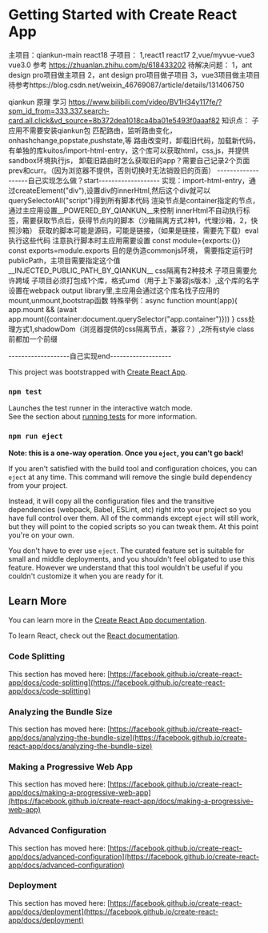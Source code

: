 # Getting Started with Create React App
主项目：qiankun-main  react18
子项目：
  1,react1 react17
  2,vue/myvue-vue3 vue3.0 参考 https://zhuanlan.zhihu.com/p/618433202
待解决问题：
1，ant design pro项目做主项目
2，ant design pro项目做子项目
3，vue3项目做主项目 待参考https://blog.csdn.net/weixin_46769087/article/details/131406750

qiankun 原理
学习 https://www.bilibili.com/video/BV1H34y117fe/?spm_id_from=333.337.search-card.all.click&vd_source=8b372dea1018ca4ba01e5493f0aaaf82
知识点：
子应用不需要安装qiankun包
匹配路由，监听路由变化，onhashchange,popstate,pushstate,等
路由改变时，卸载旧代码，加载新代码，有单独的库kuitos/import-html-entry，这个库可以获取html，css,js，并提供sandbox环境执行js，
卸载旧路由时怎么获取旧的app？需要自己记录2个页面prev和curr。（因为浏览器不提供，否则切换时无法销毁旧的页面）
-------------------自己实现怎么做？start-------------------
实现：import-html-entry，通过createElement("div"),设置div的innerHtml,然后这个div就可以querySelectorAll("script")得到所有脚本代码
渲染节点是container指定的节点，通过主应用设置__POWERED_BY_QIANKUN__来控制
innerHtml不自动执行<javascript>标签，需要获取节点后，获得节点内的脚本（沙箱隔离方式2种1，代理沙箱，2，快照沙箱）
获取的脚本可能是源码，可能是链接，（如果是链接，需要先下载）eval执行这些代码
注意执行脚本时主应用需要设置
const module={exports:{}}
const exports=module.exports
目的是伪造commonjs环境，
需要指定运行时publicPath，主项目需要指定这个值__INJECTED_PUBLIC_PATH_BY_QIANKUN__
css隔离有2种技术
子项目需要允许跨域
子项目必须打包成1个库，格式umd（用于上下兼容js版本）,这个库的名字设置在webpack output library里,主应用会通过这个库名找子应用的mount,unmount,bootstrap函数
特殊举例：async function mount(app){
  app.mount && (await app.mount({container:document.querySelector("app.container")}))
}
css处理方式1,shadowDom（浏览器提供的css隔离节点，兼容？）,2所有style class前都加一个前缀

-------------------自己实现end-------------------


This project was bootstrapped with [Create React App](https://github.com/facebook/create-react-app).

### `npm test`

Launches the test runner in the interactive watch mode.\
See the section about [running tests](https://facebook.github.io/create-react-app/docs/running-tests) for more information.

### `npm run eject`

**Note: this is a one-way operation. Once you `eject`, you can't go back!**

If you aren't satisfied with the build tool and configuration choices, you can `eject` at any time. This command will remove the single build dependency from your project.

Instead, it will copy all the configuration files and the transitive dependencies (webpack, Babel, ESLint, etc) right into your project so you have full control over them. All of the commands except `eject` will still work, but they will point to the copied scripts so you can tweak them. At this point you're on your own.

You don't have to ever use `eject`. The curated feature set is suitable for small and middle deployments, and you shouldn't feel obligated to use this feature. However we understand that this tool wouldn't be useful if you couldn't customize it when you are ready for it.

## Learn More

You can learn more in the [Create React App documentation](https://facebook.github.io/create-react-app/docs/getting-started).

To learn React, check out the [React documentation](https://reactjs.org/).

### Code Splitting

This section has moved here: [https://facebook.github.io/create-react-app/docs/code-splitting](https://facebook.github.io/create-react-app/docs/code-splitting)

### Analyzing the Bundle Size

This section has moved here: [https://facebook.github.io/create-react-app/docs/analyzing-the-bundle-size](https://facebook.github.io/create-react-app/docs/analyzing-the-bundle-size)

### Making a Progressive Web App

This section has moved here: [https://facebook.github.io/create-react-app/docs/making-a-progressive-web-app](https://facebook.github.io/create-react-app/docs/making-a-progressive-web-app)

### Advanced Configuration

This section has moved here: [https://facebook.github.io/create-react-app/docs/advanced-configuration](https://facebook.github.io/create-react-app/docs/advanced-configuration)

### Deployment

This section has moved here: [https://facebook.github.io/create-react-app/docs/deployment](https://facebook.github.io/create-react-app/docs/deployment)
